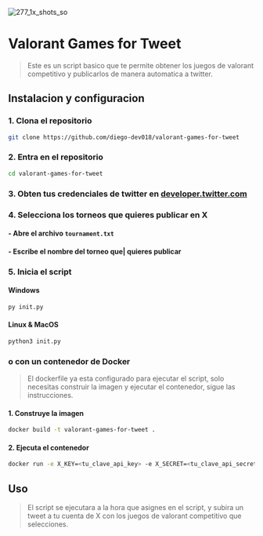 ![277_1x_shots_so](https://github.com/user-attachments/assets/a6bb05cd-e552-4887-8abc-12174f2cd8fa)

# Valorant Games for Tweet

> Este es un script basico que te permite obtener los juegos de valorant competitivo y publicarlos de manera automatica a twitter.

## Instalacion y configuracion

### 1. Clona el repositorio

```bash
git clone https://github.com/diego-dev018/valorant-games-for-tweet
```

### 2. Entra en el repositorio

```bash
cd valorant-games-for-tweet
```

### 3. Obten tus credenciales de twitter en [developer.twitter.com](https://developer.twitter.com/)

### 4. Selecciona los torneos que quieres publicar en X

#### - Abre el archivo `tournament.txt`

#### - Escribe el nombre del torneo que| quieres publicar

### 5. Inicia el script

#### Windows

```cmd
py init.py
```

#### Linux & MacOS

```bash
python3 init.py
```

### o con un contenedor de Docker

> El dockerfile ya esta configurado para ejecutar el script, solo necesitas construir la imagen y ejecutar el contenedor, sigue las instrucciones.

#### 1. Construye la imagen

```bash
docker build -t valorant-games-for-tweet .
```

#### 2. Ejecuta el contenedor

```bash
docker run -e X_KEY=<tu_clave_api_key> -e X_SECRET=<tu_clave_api_secret> -e X_ACCESS_TOKEN=<tu_clave_access_token> -e X_ACCESS_TOKEN_SECRET=<tu_clave_access_token_secret> -e TELEGRAM_BOT_TOKEN=<tu_token_de_telegram> -e TELEGRAM_CHAT_ID=<tu_chat_id_de_telegram> valorant-games-for-tweet
```

## Uso

> El script se ejecutara a la hora que asignes en el script, y subira un tweet a tu cuenta de X con los juegos de valorant competitivo que selecciones.
